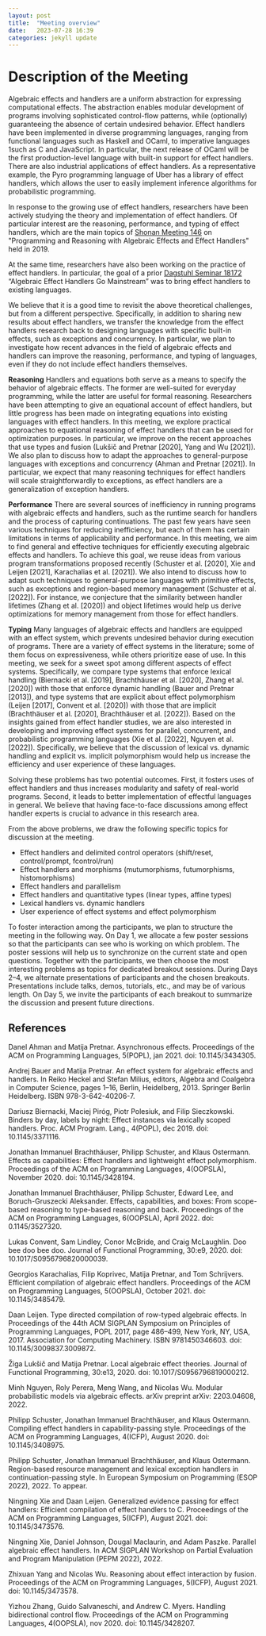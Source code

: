 ```yaml
---
layout: post
title:  "Meeting overview"
date:   2023-07-28 16:39
categories: jekyll update
---
```

# Description of the Meeting

Algebraic effects and handlers are a uniform abstraction for expressing computational effects. The abstraction enables modular development of programs involving sophisticated control-flow patterns, while (optionally) guaranteeing the absence of certain undesired behavior. Effect handlers have been implemented in diverse programming languages, ranging from functional languages such as Haskell and OCaml, to imperative languages 1such as C and JavaScript. In particular, the next release of OCaml will be the first production-level language with built-in support for effect handlers. There are also industrial applications of effect handlers. As a representative example, the Pyro programming language of Uber has a library of effect handlers, which allows the user to easily implement inference algorithms for probabilistic programming.

In response to the growing use of effect handlers, researchers have been actively studying the theory and implementation of effect handlers. Of particular interest are the reasoning, performance, and typing of effect handlers, which are the main topics of [Shonan Meeting 146](https://shonan.nii.ac.jp/seminars/146/) on "Programming and Reasoning with Algebraic Effects and Effect Handlers" held in 2019.

At the same time, researchers have also been working on the practice of effect handlers. In particular, the goal of a prior [Dagstuhl Seminar 18172](https://www.dagstuhl.de/seminars/seminar-calendar/seminar-details/18172) “Algebraic Effect Handlers Go Mainstream” was to bring effect handlers to existing languages.

We believe that it is a good time to revisit the above theoretical challenges, but from a different perspective. Specifically, in addition to sharing new results about effect handlers, we transfer the knowledge from the effect handlers research back to designing languages with specific built-in effects, such as exceptions and concurrency. In particular, we plan to investigate how recent advances in the field of algebraic effects and handlers can improve the reasoning, performance, and typing of languages, even if they do not include effect handlers themselves.

**Reasoning** Handlers and equations both serve as a means to specify the behavior of algebraic effects. The former are well-suited for everyday programming, while the latter are useful for formal reasoning. Researchers have been attempting to give an equational account of effect handlers, but little progress has been made on integrating equations into existing languages with effect handlers. In this meeting, we explore practical approaches to equational reasoning of effect handlers that can be used for optimization purposes. In particular, we improve on the recent approaches that use types and fusion (Lukšič and Pretnar [2020], Yang and Wu [2021]). We also plan to discuss how to adapt the approaches to general-purpose languages with exceptions and concurrency (Ahman and Pretnar [2021]). In particular, we expect that many reasoning techniques for effect handlers will scale straightforwardly to exceptions, as effect handlers are a generalization of exception handlers.

**Performance** There are several sources of inefficiency in running programs with algebraic effects and handlers, such as the runtime search for handlers and the process of capturing continuations. The past few years have seen various techniques for reducing inefficiency, but each of them has certain limitations in terms of applicability and performance. In this meeting, we aim to find general and effective techniques for efficiently executing algebraic effects and handlers. To achieve this goal, we reuse ideas from various program transformations proposed recently (Schuster et al. [2020], Xie and Leijen [2021], Karachalias et al. [2021]). We also intend to discuss how to adapt such techniques to general-purpose languages with primitive effects, such as exceptions and region-based memory management (Schuster et al. [2022]). For instance, we conjecture that the similarity between handler lifetimes (Zhang et al. [2020]) and object lifetimes would help us derive optimizations for memory management from those for effect handlers.

**Typing** Many languages of algebraic effects and handlers are equipped with an effect system, which prevents undesired behavior during execution of programs. There are a variety of effect systems in the literature; some of them focus on expressiveness, while others prioritize ease of use. In this meeting, we seek for a sweet spot among different aspects of effect systems. Specifically, we compare type systems that enforce lexical handling (Biernacki et al. [2019], Brachthäuser et al. [2020], Zhang et al. [2020]) with those that enforce dynamic handling (Bauer and Pretnar [2013]), and type systems that are explicit about effect polymorphism (Leijen [2017], Convent et al. [2020]) with those that are implicit (Brachthäuser et al. [2020], Brachthäuser et al. [2022]). Based on the insights gained from effect handler studies, we are also interested in developing and improving effect systems for parallel, concurrent, and probabilistic programming languages (Xie et al. [2022], Nguyen et al. [2022]). Specifically, we believe that the discussion of lexical vs. dynamic handling and explicit vs. implicit polymorphism would help us increase the efficiency and user experience of these languages.

Solving these problems has two potential outcomes. First, it fosters uses of effect handlers and thus increases modularity and safety of real-world programs. Second, it leads to better implementation of effectful languages in general. We believe that having face-to-face discussions among effect handler experts is crucial to advance in this research area.

From the above problems, we draw the following specific topics for discussion at the meeting.

-    Effect handlers and delimited control operators (shift/reset, control/prompt, fcontrol/run)
-    Effect handlers and morphisms (mutumorphisms, futumorphisms, histomorphisms)
-    Effect handlers and parallelism
-    Effect handlers and quantitative types (linear types, affine types)
-    Lexical handlers vs. dynamic handlers
-    User experience of effect systems and effect polymorphism

To foster interaction among the participants, we plan to structure the meeting in the following way. On Day 1, we allocate a few poster sessions so that the participants can see who is working on which problem. The poster sessions will help us to synchronize on the current state and open questions. Together with the participants, we then choose the most interesting problems as topics for dedicated breakout sessions. During Days 2–4, we alternate presentations of participants and the chosen breakouts. Presentations include talks, demos, tutorials, etc., and may be of various length. On Day 5, we invite the participants of each breakout to summarize the discussion and present future directions.

## References

Danel Ahman and Matija Pretnar. Asynchronous effects. Proceedings of the ACM on Programming Languages, 5(POPL), jan 2021. doi: 10.1145/3434305.

Andrej Bauer and Matija Pretnar. An effect system for algebraic effects and handlers. In Reiko Heckel and Stefan Milius, editors, Algebra and Coalgebra in Computer Science, pages 1–16, Berlin, Heidelberg, 2013. Springer Berlin Heidelberg. ISBN 978-3-642-40206-7.

Dariusz Biernacki, Maciej Piróg, Piotr Polesiuk, and Filip Sieczkowski. Binders by day, labels by night: Effect instances via lexically scoped handlers. Proc. ACM Program. Lang., 4(POPL), dec 2019. doi: 10.1145/3371116.

Jonathan Immanuel Brachthäuser, Philipp Schuster, and Klaus Ostermann. Effects as capabilities: Effect handlers and lightweight effect polymorphism. Proceedings of the ACM on Programming Languages, 4(OOPSLA), November 2020. doi: 10.1145/3428194.

Jonathan Immanuel Brachthäuser, Philipp Schuster, Edward Lee, and Boruch-Gruszecki Aleksander. Effects, capabilities, and boxes: From scope-based reasoning to type-based reasoning and back. Proceedings of the ACM on Programming Languages, 6(OOPSLA), April 2022. doi: 0.1145/3527320.

Lukas Convent, Sam Lindley, Conor McBride, and Craig McLaughlin. Doo bee doo bee doo. Journal of Functional Programming, 30:e9, 2020. doi: 10.1017/S0956796820000039.

Georgios Karachalias, Filip Koprivec, Matija Pretnar, and Tom Schrijvers. Efficient compilation of algebraic effect handlers. Proceedings of the ACM on Programming Languages, 5(OOPSLA), October 2021. doi: 10.1145/3485479.

Daan Leijen. Type directed compilation of row-typed algebraic effects. In Proceedings of the 44th ACM SIGPLAN Symposium on Principles of Programming Languages, POPL 2017, page 486–499, New York, NY, USA, 2017. Association for Computing Machinery. ISBN 9781450346603. doi: 10.1145/3009837.3009872.

Žiga Lukšič and Matija Pretnar. Local algebraic effect theories. Journal of Functional Programming, 30:e13, 2020. doi: 10.1017/S0956796819000212.

Minh Nguyen, Roly Perera, Meng Wang, and Nicolas Wu. Modular probabilistic models via algebraic effects. arXiv preprint arXiv: 2203.04608, 2022.

Philipp Schuster, Jonathan Immanuel Brachthäuser, and Klaus Ostermann. Compiling effect handlers in capability-passing style. Proceedings of the ACM on Programming Languages, 4(ICFP), August 2020. doi: 10.1145/3408975.

Philipp Schuster, Jonathan Immanuel Brachthäuser, and Klaus Ostermann. Region-based resource management and lexical exception handlers in continuation-passing style. In European Symposium on Programming (ESOP 2022), 2022. To appear.

Ningning Xie and Daan Leijen. Generalized evidence passing for effect handlers: Efficient compilation of effect handlers to C. Proceedings of the ACM on Programming Languages, 5(ICFP), August 2021. doi: 10.1145/3473576.

Ningning Xie, Daniel Johnson, Dougal Maclaurin, and Adam Paszke. Parallel algebraic effect handlers. In ACM SIGPLAN Workshop on Partial Evaluation and Program Manipulation (PEPM 2022), 2022.

Zhixuan Yang and Nicolas Wu. Reasoning about effect interaction by fusion. Proceedings of the ACM on Programming Languages, 5(ICFP), August 2021. doi: 10.1145/3473578.

Yizhou Zhang, Guido Salvaneschi, and Andrew C. Myers. Handling bidirectional control flow. Proceedings of the ACM on Programming Languages, 4(OOPSLA), nov 2020. doi: 10.1145/3428207.